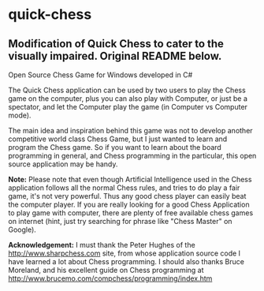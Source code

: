 quick-chess
===========
Modification of Quick Chess to cater to the visually impaired. Original README below.
-------------------------------------------------------------------------------------

Open Source Chess Game for Windows developed in C#

The Quick Chess application can be used by two users to play the Chess game on the computer, plus you can also play with Computer, or just be a spectator, and let the Computer play the game (in Computer vs Computer mode).

The main idea and inspiration behind this game was not to develop another competitive world class Chess Game, but I just wanted to learn and program the Chess game. So if you want to learn about the board programming in general, and Chess programming in the particular, this open source application may be handy.

<b>Note:</b> Please note that even though Artificial Intelligence used in the Chess application follows all the normal Chess rules, and tries to do play a fair game, it's not very powerful. Thus any good chess player can easily beat the computer player. If you are really looking for a good Chess Application to play game with computer, there are plenty of free available chess games on internet (hint, just try searching for phrase like "Chess Master" on Google).

<b>Acknowledgement:</b> I must thank the Peter Hughes of the http://www.sharpchess.com site, from whose application source code I have learned a lot about Chess programming. I should also thanks Bruce Moreland, and his excellent guide on Chess programming at http://www.brucemo.com/compchess/programming/index.htm

